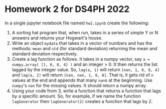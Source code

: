 # Homework 2 for DS4PH 2022

In a single jupyter notebook file named `hw2.ipynb` create the following:

1. A sorting hat program that, when run, takes in a series of simple Y or N answers and returns your Hogwart's house.
2. Write an object `mydata` that takes in a vector of numbers and has the methods: `mean` and `std` (for standard deviation) returning the mean and standard deviation respectively.
3. Create a lag function as follows. It takes in a numpy vector, say `a = numpy.array( [1, 6, 8, 4] )` and an integer > 0. It then returns the list lagged by the integer value. So, `lag(a, 1)` will return `[nan, 1, 6, 8, 4]` and `lag(a, 2)` will return `[nan, nan, 1, 6, 8]`. That is, it gets rid of `n` values at the end and appends that many `nan`s at the beginning. Use `numpy`'s `nan` for the missing values. It should return a numpy array.
4. Using your code from 3, write a function that returns a function that lags by a specific amount. So, for example, if we name the function `lagGenerator` then `lagGenerator(2)` creates a function that lags by 2. 

